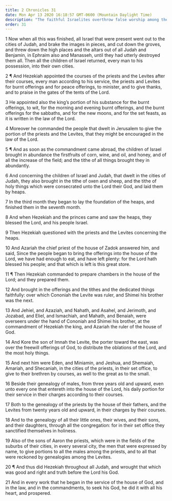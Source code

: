 ```yaml
---
title: 2 Chronicles 31
date: Mon Apr 13 2020 16:18:57 GMT-0600 (Mountain Daylight Time)
description: "The faithful Israelites overthrow false worship among them—The people pay tithes and offerings—The Levites administer in temporal matters—Hezekiah serves faithfully."
order: 31
---
```


1 Now when all this was finished, all Israel that were present went out to the cities of Judah, and brake the images in pieces, and cut down the groves, and threw down the high places and the altars out of all Judah and Benjamin, in Ephraim also and Manasseh, until they had utterly destroyed them all. Then all the children of Israel returned, every man to his possession, into their own cities.

2 ¶ And Hezekiah appointed the courses of the priests and the Levites after their courses, every man according to his service, the priests and Levites for burnt offerings and for peace offerings, to minister, and to give thanks, and to praise in the gates of the tents of the Lord.

3 He appointed also the king’s portion of his substance for the burnt offerings, to wit, for the morning and evening burnt offerings, and the burnt offerings for the sabbaths, and for the new moons, and for the set feasts, as it is written in the law of the Lord.

4 Moreover he commanded the people that dwelt in Jerusalem to give the portion of the priests and the Levites, that they might be encouraged in the law of the Lord.

5 ¶ And as soon as the commandment came abroad, the children of Israel brought in abundance the firstfruits of corn, wine, and oil, and honey, and of all the increase of the field; and the tithe of all things brought they in abundantly.

6 And concerning the children of Israel and Judah, that dwelt in the cities of Judah, they also brought in the tithe of oxen and sheep, and the tithe of holy things which were consecrated unto the Lord their God, and laid them by heaps.

7 In the third month they began to lay the foundation of the heaps, and finished them in the seventh month.

8 And when Hezekiah and the princes came and saw the heaps, they blessed the Lord, and his people Israel.

9 Then Hezekiah questioned with the priests and the Levites concerning the heaps.

10 And Azariah the chief priest of the house of Zadok answered him, and said, Since the people began to bring the offerings into the house of the Lord, we have had enough to eat, and have left plenty: for the Lord hath blessed his people; and that which is left is this great store.

11 ¶ Then Hezekiah commanded to prepare chambers in the house of the Lord; and they prepared them.

12 And brought in the offerings and the tithes and the dedicated things faithfully: over which Cononiah the Levite was ruler, and Shimei his brother was the next.

13 And Jehiel, and Azaziah, and Nahath, and Asahel, and Jerimoth, and Jozabad, and Eliel, and Ismachiah, and Mahath, and Benaiah, were overseers under the hand of Cononiah and Shimei his brother, at the commandment of Hezekiah the king, and Azariah the ruler of the house of God.

14 And Kore the son of Imnah the Levite, the porter toward the east, was over the freewill offerings of God, to distribute the oblations of the Lord, and the most holy things.

15 And next him were Eden, and Miniamin, and Jeshua, and Shemaiah, Amariah, and Shecaniah, in the cities of the priests, in their set office, to give to their brethren by courses, as well to the great as to the small.

16 Beside their genealogy of males, from three years old and upward, even unto every one that entereth into the house of the Lord, his daily portion for their service in their charges according to their courses.

17 Both to the genealogy of the priests by the house of their fathers, and the Levites from twenty years old and upward, in their charges by their courses.

18 And to the genealogy of all their little ones, their wives, and their sons, and their daughters, through all the congregation: for in their set office they sanctified themselves in holiness.

19 Also of the sons of Aaron the priests, which were in the fields of the suburbs of their cities, in every several city, the men that were expressed by name, to give portions to all the males among the priests, and to all that were reckoned by genealogies among the Levites.

20 ¶ And thus did Hezekiah throughout all Judah, and wrought that which was good and right and truth before the Lord his God.

21 And in every work that he began in the service of the house of God, and in the law, and in the commandments, to seek his God, he did it with all his heart, and prospered.

